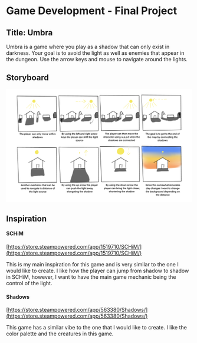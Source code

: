 # Game Development - Final Project

## Title: Umbra

Umbra is a game where you play as a shadow that can only exist in darkness. Your goal is to avoid the light as well as enemies that appear in the dungeon. Use the arrow keys and mouse to navigate around the lights.

## Storyboard
![Storyboard](./storyboard.png)

## Inspiration
#### SCHiM
[https://store.steampowered.com/app/1519710/SCHiM/](https://store.steampowered.com/app/1519710/SCHiM/)

This is my main inspiration for this game and is very similar to the one I would like to create. I like how the player can jump from shadow to shadow in SCHiM, however, I want to have the main game mechanic being the control of the light.

#### Shadows
[https://store.steampowered.com/app/563380/Shadows/](https://store.steampowered.com/app/563380/Shadows/)

This game has a similar vibe to the one that I would like to create. I like the color palette and the creatures in this game.
